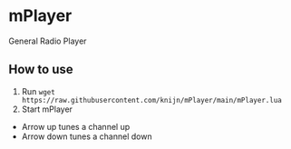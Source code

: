 # mPlayer
General Radio Player

## How to use
1. Run `wget https://raw.githubusercontent.com/knijn/mPlayer/main/mPlayer.lua`
2. Start mPlayer

- Arrow up tunes a channel up
- Arrow down tunes a channel down
